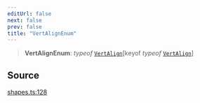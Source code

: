 ```yaml
---
editUrl: false
next: false
prev: false
title: "VertAlignEnum"
---
```


> **VertAlignEnum**: *typeof* [`VertAlign`](/api-core/variables/vertalign/)\[keyof *typeof* [`VertAlign`](/api-core/variables/vertalign/)\]

## Source

[shapes.ts:128](https://github.com/dgmjs/dgmjs/blob/main/packages/core/src/shapes.ts#L128)
